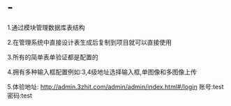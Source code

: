 # -
1.通过模块管理数据库表结构

2.在管理系统中直接设计表生成后复制到项目就可以直接使用

3.所有的简单表单验证都是配置的

4.拥有多种输入框配置例如:3,4级地址选择输入框,单图像和多图像上传

5.体验地址: http://admin.3zhit.com/admin/admin/index.html#/login
  账号:test
  密码:test
